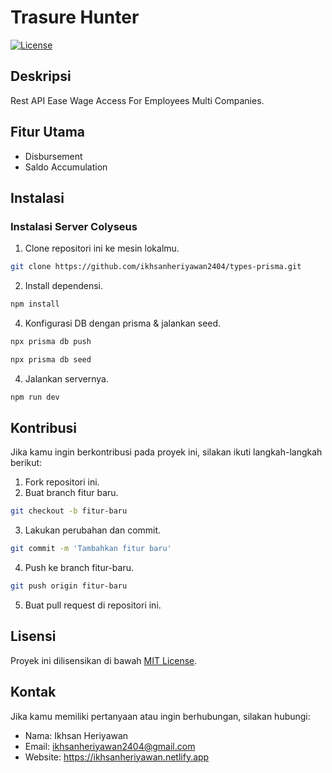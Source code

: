 # Trasure Hunter

[![License](https://img.shields.io/badge/License-MIT-blue.svg)](LICENSE)

## Deskripsi
Rest API Ease Wage Access For Employees Multi Companies.

## Fitur Utama
- Disbursement
- Saldo Accumulation

## Instalasi
### Instalasi Server Colyseus

1. Clone repositori ini ke mesin lokalmu.
```bash
git clone https://github.com/ikhsanheriyawan2404/types-prisma.git
```

2. Install dependensi.
```bash
npm install
```

4. Konfigurasi DB dengan prisma & jalankan seed.
```bash
npx prisma db push
```
```bash
npx prisma db seed
```

4. Jalankan servernya.
```bash
npm run dev
```

## Kontribusi
Jika kamu ingin berkontribusi pada proyek ini, silakan ikuti langkah-langkah berikut:
1. Fork repositori ini.
2. Buat branch fitur baru.
```bash
git checkout -b fitur-baru
```
3. Lakukan perubahan dan commit.
```bash
git commit -m 'Tambahkan fitur baru'
```
4. Push ke branch fitur-baru.
```bash
git push origin fitur-baru
```
5. Buat pull request di repositori ini.


## Lisensi
Proyek ini dilisensikan di bawah [MIT License](LICENSE).

## Kontak
Jika kamu memiliki pertanyaan atau ingin berhubungan, silakan hubungi:
- Nama: Ikhsan Heriyawan
- Email: ikhsanheriyawan2404@gmail.com
- Website: https://ikhsanheriyawan.netlify.app
